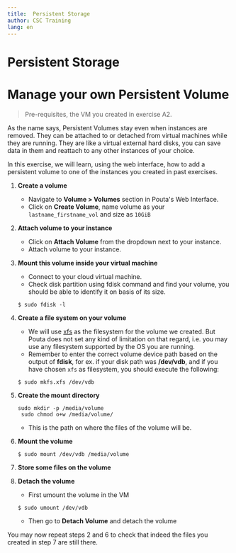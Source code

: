 ```yaml
---
title:	Persistent Storage
author:	CSC Training
lang: en
---
```



# Persistent Storage

# Manage your own Persistent Volume

> Pre-requisites, the VM you created in exercise A2.

As the name says, Persistent Volumes stay even when instances are removed. They can be attached to or detached from virtual machines while they are running. They are like a virtual external hard disks, you can save data in them and reattach to any other instances of your choice.

In this exercise, we will learn, using the web interface, how to add a persistent volume to one of the instances you created in past exercises.

1. **Create a volume**
    * Navigate to **Volume > Volumes** section in Pouta's Web Interface.
    * Click on **Create Volume**, name volume as your `lastname_firstname_vol` and size as `10GiB`

1. **Attach volume to your instance**
    * Click on **Attach Volume** from the dropdown next to your instance.
    * Attach volume to your instance.

1. **Mount this volume inside your virtual machine**
    * Connect to your cloud virtual machine.
    * Check disk partition using fdisk command and find your volume, you should be able to identify it on basis of its size.

    <pre><code>$ sudo fdisk -l</code></pre>

1. **Create a file system on your volume**
    * We will use [xfs](https://en.wikipedia.org/wiki/XFS) as the filesystem for the volume we created. But Pouta does not set any kind of limitation on that regard, i.e. you may use any filesystem supported by the OS you are running.
    * Remember to enter the correct volume device path based on the output of **fdisk**, for ex. if your disk path was **/dev/vdb**, and if you have chosen `xfs` as filesystem, you should execute the following:

    <pre><code>$ sudo mkfs.xfs /dev/vdb</code></pre>

1. **Create the mount directory**

    <pre><code>sudo mkdir -p /media/volume
    sudo chmod o+w /media/volume/</code></pre>

    * This is the path on where the files of the volume will be.

1. **Mount the volume**

    <pre><code>$ sudo mount /dev/vdb /media/volume</code></pre>

1. **Store some files on the volume**

1. **Detach the volume**
    * First umount the volume in the VM

    <pre><code>$ sudo umount /dev/vdb</code></pre>

    * Then go to **Detach Volume** and detach the volume

You may now repeat steps 2 and 6 to check that indeed the files you created in step 7 are still there.

